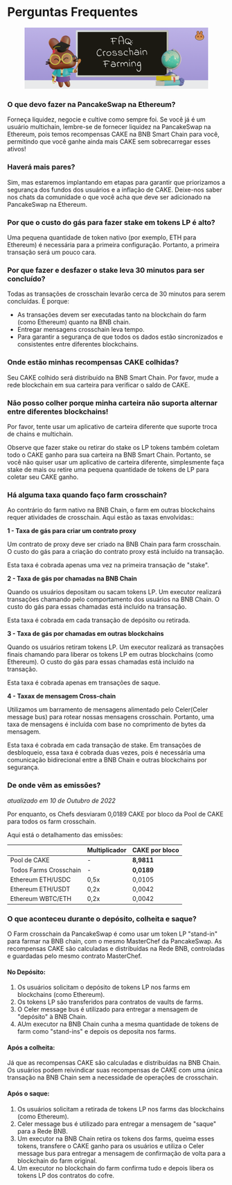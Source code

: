 # Perguntas Frequentes

<figure><img src="../../../.gitbook/assets/image (1) (4).png" alt=""><figcaption></figcaption></figure>

### O que devo fazer na PancakeSwap na Ethereum?

Forneça liquidez, negocie e cultive como sempre foi. Se você já é um usuário multichain, lembre-se de fornecer liquidez na PancakeSwap na Ethereum, pois temos recompensas CAKE na BNB Smart Chain para você, permitindo que você ganhe ainda mais CAKE sem sobrecarregar esses ativos!

### Haverá mais pares? <a href="#will-there-be-more-pairs" id="will-there-be-more-pairs"></a>

Sim, mas estaremos implantando em etapas para garantir que priorizamos a segurança dos fundos dos usuários e a inflação de CAKE. Deixe-nos saber nos chats da comunidade o que você acha que deve ser adicionado na PancakeSwap na Ethereum.

### Por que o custo do gás para fazer stake em tokens LP é alto?

Uma pequena quantidade de token nativo (por exemplo, ETH para Ethereum) é necessária para a primeira configuração. Portanto, a primeira transação será um pouco cara.

### Por que fazer e desfazer o stake leva 30 minutos para ser concluído?

Todas as transações de crosschain levarão cerca de 30 minutos para serem concluídas. É porque:&#x20;

* As transações devem ser executadas tanto na blockchain do farm (como Ethereum) quanto na BNB chain.&#x20;
* Entregar mensagens crosschain leva tempo.&#x20;
* Para garantir a segurança de que todos os dados estão sincronizados e consistentes entre diferentes blockchains.

### Onde estão minhas recompensas CAKE colhidas?

Seu CAKE colhido será distribuído na BNB Smart Chain. Por favor, mude a rede blockchain em sua carteira para verificar o saldo de CAKE.

### Não posso colher porque minha carteira não suporta alternar entre diferentes blockchains!

Por favor, tente usar um aplicativo de carteira diferente que suporte troca de chains e multichain.&#x20;

Observe que fazer stake ou retirar do stake os LP tokens também coletam todo o CAKE ganho para sua carteira na BNB Smart Chain. Portanto, se você não quiser usar um aplicativo de carteira diferente, simplesmente faça stake de mais ou retire uma pequena quantidade de tokens de LP para coletar seu CAKE ganho.

### Há alguma taxa quando faço farm crosschain?

Ao contrário do farm nativo na BNB Chain, o farm em outras blockchains requer atividades de crosschain. Aqui estão as taxas envolvidas::

**1 - Taxa de gás para criar um contrato proxy**

Um contrato de proxy deve ser criado na BNB Chain para farm crosschain. O custo do gás para a criação do contrato proxy está incluído na transação.&#x20;

Esta taxa é cobrada apenas uma vez na primeira transação de "stake".

**2 - Taxa de gás por chamadas na BNB Chain**

Quando os usuários depositam ou sacam tokens LP. Um executor realizará transações chamando pelo comportamento dos usuários na BNB Chain. O custo do gás para essas chamadas está incluído na transação.&#x20;

Esta taxa é cobrada em cada transação de depósito ou retirada.

**3 - Taxa de gás por chamadas em outras blockchains**

Quando os usuários retiram tokens LP. Um executor realizará as transações finais chamando para liberar os tokens LP em outras blockchains (como Ethereum). O custo do gás para essas chamadas está incluído na transação.&#x20;

Esta taxa é cobrada apenas em transações de saque.

**4 - Taxax de mensagem Cross-chain**

Utilizamos um barramento de mensagens alimentado pelo Celer(Celer message bus) para rotear nossas mensagens crosschain. Portanto, uma taxa de mensagens é incluída com base no comprimento de bytes da mensagem.&#x20;

Esta taxa é cobrada em cada transação de stake. Em transações de desbloqueio, essa taxa é cobrada duas vezes, pois é necessária uma comunicação bidirecional entre a BNB Chain e outras blockchains por segurança.

### De onde vêm as emissões?

_atualizado em 10 de Outubro de 2022_

Por enquanto, os Chefs desviaram 0,0189 CAKE por bloco da Pool de CAKE para todos os farm crosschain.&#x20;

Aqui está o detalhamento das emissões:

|                        | Multiplicador | CAKE por bloco |
| ---------------------- | ------------- | -------------- |
| Pool de CAKE           | -             | **8,9811**     |
| Todos Farms Crosschain | -             | **0,0189**     |
| Ethereum ETH/USDC      | 0,5x          | 0,0105         |
| Ethereum ETH/USDT      | 0,2x          | 0,0042         |
| Ethereum WBTC/ETH      | 0,2x          | 0,0042         |

### O que aconteceu durante o depósito, colheita e saque?

O Farm crosschain da PancakeSwap é como usar um token LP "stand-in" para farmar na BNB chain, com o mesmo MasterChef da PancakeSwap. As recompensas CAKE são calculadas e distribuídas na Rede BNB, controladas e guardadas pelo mesmo contrato MasterChef.

#### No Depósito:

1. Os usuários solicitam o depósito de tokens LP nos farms em blockchains (como Ethereum).
2. Os tokens LP são transferidos para contratos de vaults de farms.
3. O Celer message bus é utilizado para entregar a mensagem de "depósito" à BNB Chain.
4. AUm executor na BNB Chain cunha a mesma quantidade de tokens de farm como "stand-ins" e depois os deposita nos farms.

#### Após a colheita:

Já que as recompensas CAKE são calculadas e distribuídas na BNB Chain. Os usuários podem reivindicar suas recompensas de CAKE com uma única transação na BNB Chain sem a necessidade de operações de crosschain.

#### Após o saque:

1. Os usuários solicitam a retirada de tokens LP nos farms das blockchains (como Ethereum).
2. Celer message bus é utilizado para entregar a mensagem de "saque" para a Rede BNB.
3. Um executor na BNB Chain retira os tokens dos farms, queima esses tokens, transfere o CAKE ganho para os usuários e utiliza o Celer message bus para entregar a mensagem de confirmação de volta para a blockchain do farm original.
4. Um executor no blockchain do farm confirma tudo e depois libera os tokens LP dos contratos do cofre.
